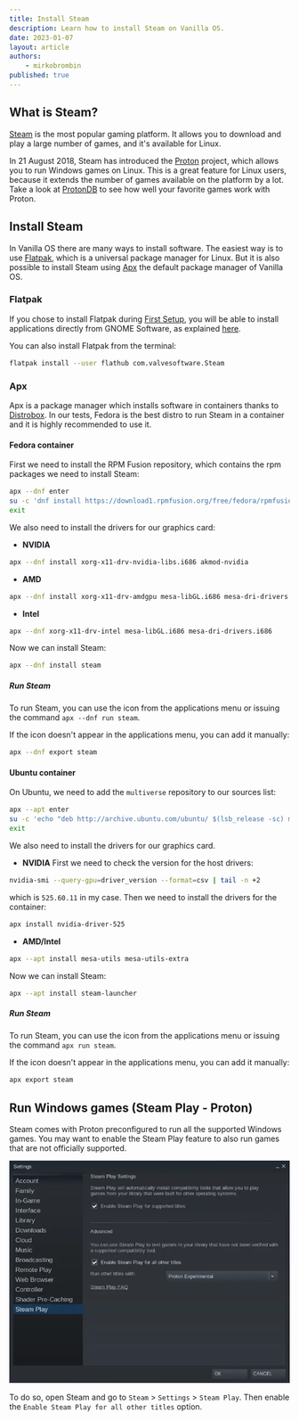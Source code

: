 ```yaml
---
title: Install Steam
description: Learn how to install Steam on Vanilla OS.
date: 2023-01-07
layout: article
authors: 
    - mirkobrombin
published: true
---
```


## What is Steam?

[Steam](https://steampowered.com) is the most popular gaming platform. It allows
you to download and play a large number of games, and it's available for Linux.

In 21 August 2018, Steam has introduced the [Proton](https://github.com/ValveSoftware/Proton)
project, which allows you to run Windows games on Linux. This is a great feature
for Linux users, because it extends the number of games available on the platform
by a lot. Take a look at [ProtonDB](https://www.protondb.com) to see how well
your favorite games work with Proton.

## Install Steam

In Vanilla OS there are many ways to install software. The easiest way is to use
[Flatpak](https://flatpak.org), which is a universal package manager for Linux.
But it is also possible to install Steam using [Apx](https://documentation.vanillaos.org/docs/apx/)
the default package manager of Vanilla OS.

### Flatpak

If you chose to install Flatpak during [First Setup](https://handbook.vanillaos.org/2022/11/18/first-setup.html), 
you will be able to install applications directly from GNOME Software, as 
explained [here](https://handbook.vanillaos.org/2022/12/09/install-flatpaks.html#title3).

You can also install Flatpak from the terminal:

```bash
flatpak install --user flathub com.valvesoftware.Steam
```

### Apx

Apx is a package manager which installs software in containers thanks to
[Distrobox](https://github.com/89luca89/distrobox). In our tests, Fedora is the
best distro to run Steam in a container and it is highly recommended to use it.

#### Fedora container

First we need to install the RPM Fusion repository, which contains the rpm
packages we need to install Steam:

```bash
apx --dnf enter
su -c 'dnf install https://download1.rpmfusion.org/free/fedora/rpmfusion-free-release-$(rpm -E %fedora).noarch.rpm https://download1.rpmfusion.org/nonfree/fedora/rpmfusion-nonfree-release-$(rpm -E %fedora).noarch.rpm'
exit
```

We also need to install the drivers for our graphics card:

- **NVIDIA**

```bash
apx --dnf install xorg-x11-drv-nvidia-libs.i686 akmod-nvidia
```

- **AMD**

```bash
apx --dnf install xorg-x11-drv-amdgpu mesa-libGL.i686 mesa-dri-drivers.i686
```

- **Intel**

```bash
apx --dnf xorg-x11-drv-intel mesa-libGL.i686 mesa-dri-drivers.i686
```

Now we can install Steam:

```bash
apx --dnf install steam
```

##### Run Steam

To run Steam, you can use the icon from the applications menu or issuing the 
command `apx --dnf run steam`.

If the icon doesn't appear in the applications menu, you can add it manually:

```bash
apx --dnf export steam
```

#### Ubuntu container

On Ubuntu, we need to add the `multiverse` repository to our sources list:

```bash
apx --apt enter
su -c 'echo "deb http://archive.ubuntu.com/ubuntu/ $(lsb_release -sc) multiverse" >> /etc/apt/sources.list'
exit
```

We also need to install the drivers for our graphics card.

- **NVIDIA**
First we need to check the version for the host drivers:

```bash
nvidia-smi --query-gpu=driver_version --format=csv | tail -n +2
```

which is `525.60.11` in my case. Then we need to install the drivers for the container:

```bash
apx install nvidia-driver-525
```

- **AMD/Intel**

```bash
apx --apt install mesa-utils mesa-utils-extra
```

Now we can install Steam:

```bash
apx --apt install steam-launcher
```

##### Run Steam

To run Steam, you can use the icon from the applications menu or issuing the 
command `apx run steam`.

If the icon doesn't appear in the applications menu, you can add it manually:

```bash
apx export steam
```

## Run Windows games (Steam Play - Proton)

Steam comes with Proton preconfigured to run all the supported Windows games. 
You may want to enable the Steam Play feature to also run games that are not
officially supported. 

![Steam Play](/assets/uploads/steam-play.webp)

To do so, open Steam and go to `Steam` > `Settings` > `Steam Play`. Then enable 
the `Enable Steam Play for all other titles` option.
